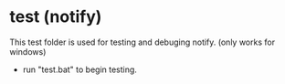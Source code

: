 # test (notify)

This test folder is used for testing and debuging notify. (only works for windows)

* run "test.bat" to begin testing.